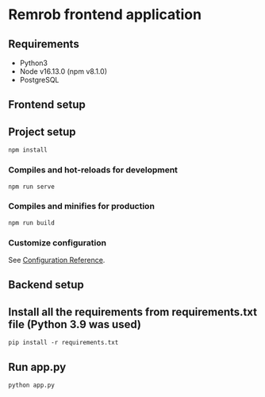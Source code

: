 # Remrob frontend application

## Requirements

* Python3
* Node v16.13.0 (npm v8.1.0)
* PostgreSQL

## Frontend setup

## Project setup
```
npm install
```

### Compiles and hot-reloads for development
```
npm run serve
```

### Compiles and minifies for production
```
npm run build
```

### Customize configuration
See [Configuration Reference](https://cli.vuejs.org/config/).


## Backend setup

## Install all the requirements from requirements.txt file (Python 3.9 was used)
```
pip install -r requirements.txt
```

## Run app.py
```
python app.py
```
